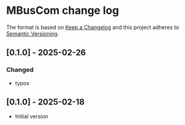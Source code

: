 # MBusCom change log

The format is based on [Keep a Changelog](http://keepachangelog.com/)
and this project adheres to [Semantic Versioning](http://semver.org/).

## [0.1.0] - 2025-02-26

### Changed

- typos

## [0.1.0] - 2025-02-18
- Initial version
